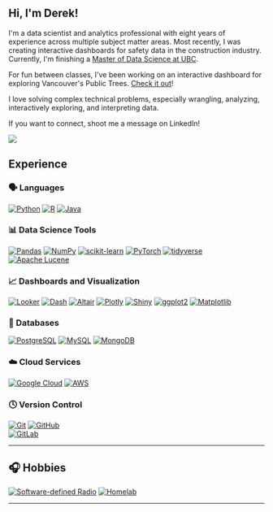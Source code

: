## Hi, I'm Derek!

I'm a data scientist and analytics professional with eight years of experience across multiple subject matter areas. Most recently, I was creating interactive dashboards for safety data in the construction industry. Currently, I'm finishing a [Master of Data Science at UBC](https://masterdatascience.ubc.ca/).

For fun between classes, I've been working on an interactive dashboard for exploring Vancouver's Public Trees. [Check it out](https://databyderek.shinyapps.io/vancouver-trees-dashboard/)!

I love solving complex technical problems, especially wrangling, analyzing, interactively exploring, and interpreting data.

If you want to connect, shoot me a message on LinkedIn!

<p>
  <a href="https://www.linkedin.com/in/derekgrodgers/" target="_blank">
    <img src="https://img.shields.io/badge/-LinkedIn-0e76a8?style=for-the-badge&logo=linkedin&logoColor=white" />
  </a>
</p>

## Experience

### 🗣️ Languages  

[![Python](https://img.shields.io/badge/python-%2314354C.svg?style=for-the-badge&logo=python&logoColor=white)](https://www.python.org/) [![R](https://img.shields.io/badge/R-%23276DC3.svg?style=for-the-badge&logo=r&logoColor=white)](https://www.r-project.org/) [![Java](https://img.shields.io/badge/Java-ED8B00?style=for-the-badge&logo=openjdk&logoColor=white)](https://openjdk.org/)

### 📊 Data Science Tools  

[![Pandas](https://img.shields.io/badge/pandas-%23150458.svg?style=for-the-badge&logo=pandas&logoColor=white)](https://pandas.pydata.org/) [![NumPy](https://img.shields.io/badge/numpy-%23013243.svg?style=for-the-badge&logo=numpy&logoColor=white)](https://numpy.org/) [![scikit-learn](https://img.shields.io/badge/scikit--learn-%23F7931E.svg?style=for-the-badge&logo=scikit-learn&logoColor=white)](https://scikit-learn.org/) [![PyTorch](https://img.shields.io/badge/PyTorch-%23EE4C2C.svg?style=for-the-badge&logo=PyTorch&logoColor=white)](https://pytorch.org/) [![tidyverse](https://img.shields.io/badge/tidyverse-%23E26D5C.svg?style=for-the-badge&logo=r&logoColor=white)](https://www.tidyverse.org/) [![Apache Lucene](https://img.shields.io/badge/Apache%20Lucene-019B8F?style=for-the-badge&logo=apachelucene&logoColor=white)](https://lucene.apache.org/)

### 📈 Dashboards and Visualization  

[![Looker](https://img.shields.io/badge/Looker-%232B579A.svg?style=for-the-badge&logo=looker&logoColor=white)](https://looker.com/)  [![Dash](https://img.shields.io/badge/Dash-%230074B6.svg?style=for-the-badge&logo=plotly&logoColor=white)](https://plotly.com/dash/) [![Altair](https://img.shields.io/badge/Altair-%23F49F0A.svg?style=for-the-badge&logo=altair&logoColor=white)](https://altair-viz.github.io/)  [![Plotly](https://img.shields.io/badge/Plotly-%233F4F75.svg?style=for-the-badge&logo=plotly&logoColor=white)](https://plotly.com/)  [![Shiny](https://img.shields.io/badge/Shiny-%230A85FF.svg?style=for-the-badge&logo=rstudio&logoColor=white)](https://shiny.posit.co/)  [![ggplot2](https://img.shields.io/badge/ggplot2-%233B9CCC.svg?style=for-the-badge&logo=rstudio&logoColor=white)](https://ggplot2.tidyverse.org/)  [![Matplotlib](https://img.shields.io/badge/Matplotlib-%23ffffff.svg?style=for-the-badge&logo=matplotlib&logoColor=black)](https://matplotlib.org/)

### 💾 Databases  

[![PostgreSQL](https://img.shields.io/badge/PostgreSQL-%23316192.svg?style=for-the-badge&logo=postgresql&logoColor=white)](https://www.postgresql.org/)  [![MySQL](https://img.shields.io/badge/MySQL-%2300f.svg?style=for-the-badge&logo=mysql&logoColor=white)](https://www.mysql.com/)  [![MongoDB](https://img.shields.io/badge/MongoDB-%2347A248.svg?style=for-the-badge&logo=mongodb&logoColor=white)](https://www.mongodb.com/)

### ☁️ Cloud Services  

[![Google Cloud](https://img.shields.io/badge/Google%20Cloud-%234285F4.svg?style=for-the-badge&logo=google-cloud&logoColor=white)](https://cloud.google.com/)  [![AWS](https://img.shields.io/badge/AWS-%23FF9900.svg?style=for-the-badge&logo=amazon-aws&logoColor=white)](https://aws.amazon.com/)

### 🕓 Version Control  

[![Git](https://img.shields.io/badge/git-%23F05033.svg?style=for-the-badge&logo=git&logoColor=white)](https://git-scm.com/)  [![GitHub](https://img.shields.io/badge/github-%23121011.svg?style=for-the-badge&logo=github&logoColor=white)](https://github.com/)  
[![GitLab](https://img.shields.io/badge/gitlab-%23181717.svg?style=for-the-badge&logo=gitlab&logoColor=white)](https://about.gitlab.com/)

---

## 🎧 Hobbies  
[![Software-defined Radio](https://img.shields.io/badge/Software--defined%20Radio-%23555.svg?style=for-the-badge)](https://en.wikipedia.org/wiki/Software-defined_radio)  [![Homelab](https://img.shields.io/badge/Homelab-%23555.svg?style=for-the-badge)](https://www.reddit.com/r/homelab/)

---
